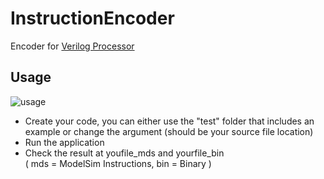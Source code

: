 # InstructionEncoder
Encoder for [Verilog Processor](https://github.com/Agronault/VerilogProcessor)  

## Usage
![usage](https://i.imgur.com/HFRrOa4.png)  
* Create your code, you can either use the "test" folder that includes an example or change the argument (should be your source file location)   
* Run the application  
* Check the result at youfile_mds and yourfile_bin  
( mds = ModelSim Instructions, bin = Binary )
